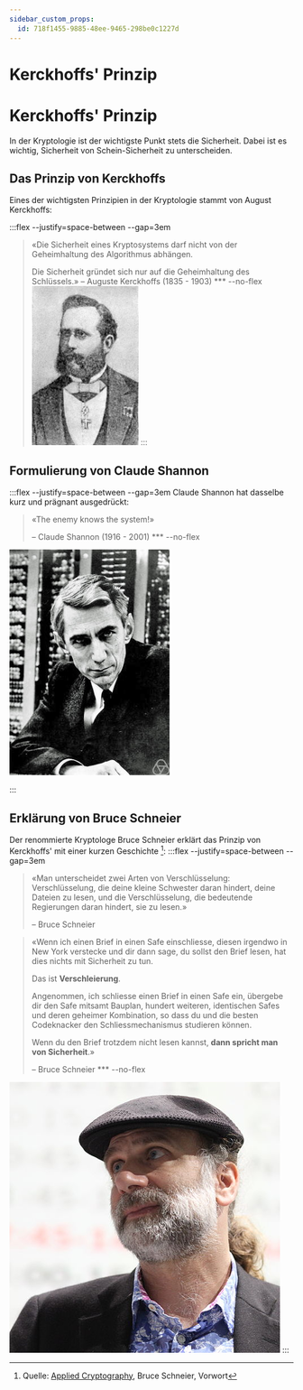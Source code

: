 ```yaml
---
sidebar_custom_props:
  id: 718f1455-9885-48ee-9465-298be0c1227d
---
```


# Kerckhoffs' Prinzip


# Kerckhoffs' Prinzip

In der Kryptologie ist der wichtigste Punkt stets die Sicherheit. Dabei ist es wichtig, Sicherheit von Schein-Sicherheit zu unterscheiden.

## Das Prinzip von Kerckhoffs
Eines der wichtigsten Prinzipien in der Kryptologie stammt von August Kerckhoffs:

:::flex --justify=space-between --gap=3em
> «Die Sicherheit eines Kryptosystems darf nicht von der Geheimhaltung des Algorithmus abhängen.
>
> Die Sicherheit gründet sich nur auf die Geheimhaltung des Schlüssels.»
> – Auguste Kerckhoffs (1835 - 1903)
*** --no-flex
![Auguste Kerckhoffs --no-margins --width=10em](images/auguste_kerckhoffs.jpg)
:::

## Formulierung von Claude Shannon
:::flex --justify=space-between --gap=3em
Claude Shannon hat dasselbe kurz und prägnant ausgedrückt:
> «The enemy knows the system!»
> 
> – Claude Shannon (1916 - 2001)
*** --no-flex

![Claude Shannon --no-margins --width=10em](images/claude_shannon.jpg)

:::

## Erklärung von Bruce Schneier
Der renommierte Kryptologe Bruce Schneier erklärt das Prinzip von Kerckhoffs' mit einer kurzen Geschichte [^2]:
:::flex --justify=space-between --gap=3em
> «Man unterscheidet zwei Arten von Verschlüsselung: Verschlüsselung, die deine kleine Schwester daran hindert, deine Dateien zu lesen, und die Verschlüsselung, die bedeutende Regierungen daran hindert, sie zu lesen.»
>
> – Bruce Schneier

> «Wenn ich einen Brief in einen Safe einschliesse, diesen irgendwo in New York verstecke und dir dann sage, du sollst den Brief lesen, hat dies nichts mit Sicherheit zu tun.
>
> Das ist **Verschleierung**.
>
> Angenommen, ich schliesse einen Brief in einen Safe ein, übergebe dir den Safe mitsamt Bauplan, hundert weiteren, identischen Safes und deren geheimer Kombination, so dass du und die besten Codeknacker den Schliessmechanismus studieren können.
>
> Wenn du den Brief trotzdem nicht lesen kannst, **dann spricht man von Sicherheit**.»
>
> – Bruce Schneier
*** --no-flex

![Bruce Schneier --no-margins --width=10em](images/bruce_schneier.jpg)
:::

<Answer type="text" webKey="8db592e4-1a5c-44eb-8974-cccda9dd2af1" placeholder="Notizen..." />


[^1]: Quelle: [rothe.io](https://rothe.io/?b=crypto&p=188012)
[^2]: Quelle: [Applied Cryptography](https://www.schneier.com/books/applied-cryptography-2preface/), Bruce Schneier, Vorwort
